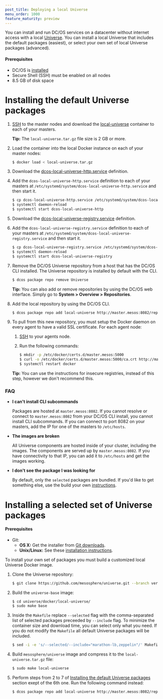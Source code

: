 ```yaml
---
post_title: Deploying a local Universe
menu_order: 1000
feature_maturity: preview
---
```



You can install and run DC/OS services on a datacenter without internet access with a local [Universe](). You can install a local Universe that includes the default packages (easiest), or select your own set of local Universe packages (advanced).

#### Prerequisites

*   DC/OS is [installed](/docs/1.9/administration/installing/)
*   Secure Shell (SSH) must be enabled on all nodes
*   8.5 GB of disk space

# <a name="default"></a>Installing the default Universe packages

1.  [SSH](/docs/1.9/administration/access-node/sshcluster/) to the master nodes and download the [local-universe][1] container to each of your masters.
    
    **Tip:** The `local-universe.tar.gz` file size is 2 GB or more.

2.  Load the container into the local Docker instance on each of your master nodes:
    
    ```bash
    $ docker load < local-universe.tar.gz
    ```  

1.  Download the [dcos-local-universe-http.service][2] definition. 

3.  Add the `dcos-local-universe-http.service` definition to each of your masters at `/etc/systemd/system/dcos-local-universe-http.service` and then start it.
    
    ```bash
    $ cp dcos-local-universe-http.service /etc/systemd/system/dcos-local-universe-http.service
    $ systemctl daemon-reload
    $ systemctl start dcos-local-universe-http
    ```

1.  Download the [dcos-local-universe-registry.service][3] definition.

4.  Add the `dcos-local-universe-registry.service` definition to each of your masters at `/etc/systemd/system/dcos-local-universe-registry.service` and then start it.
    
    ```bash
    $ cp dcos-local-universe-registry.service /etc/systemd/system/dcos-local-universe-registry.service
    $ systemctl daemon-reload
    $ systemctl start dcos-local-universe-registry
    ``` 

5.  Remove the DC/OS Universe repository from a host that has the DC/OS CLI installed. The Universe repository is installed by default with the CLI.
    
    ```bash
    $ dcos package repo remove Universe
    ```
    
    **Tip:** You can also add or remove repositories by using the DC/OS web interface. Simply go to **System > Overview > Repositories**.

6.  Add the local repository by using the DC/OS CLI.
    
    ```bash
    $ dcos package repo add local-universe http://master.mesos:8082/repo
    ```    

7.  To pull from this new repository, you must setup the Docker daemon on every agent to have a valid SSL certificate. For each agent node:

    1.  [SSH](/docs/1.9/administration/access-node/sshcluster/) to your agents node.
    
    1.  Run the following commands:
    
        ```bash
        $ mkdir -p /etc/docker/certs.d/master.mesos:5000
        $ curl -o /etc/docker/certs.d/master.mesos:5000/ca.crt http://master.mesos:8082/certs/domain.crt
        $ systemctl restart docker
        ``` 
    
    **Tip:** You can use the instructions for insecure registries, instead of this step, however we don't recommend this.
    
### FAQ

*   **I can't install CLI subcommands**
    
    Packages are hosted at `master.mesos:8082`. If you cannot resolve or connect to `master.mesos:8082` from your DC/OS CLI install, you cannot install CLI subcommands. If you can connect to port 8082 on your masters, add the IP for one of the masters to `/etc/hosts`.

*   **The images are broken**
    
    All Universe components are hosted inside of your cluster, including the images. The components are served up by `master.mesos:8082`. If you have connectivity to that IP, you can add it to `/etc/hosts` and get the images working.

*   **I don't see the package I was looking for**
    
    By default, only the `selected` packages are bundled. If you'd like to get something else, use the build your own [instructions][4].

# <a name="build"></a>Installing a selected set of Universe packages

#### Prerequisites

*   Git:
    *   **OS X:** Get the installer from [Git downloads](http://git-scm.com/download/mac).
    *   **Unix/Linux:** See these <a href="https://git-scm.com/book/en/v2/Getting-Started-Installing-Git" target="_blank">installation instructions</a>.

To install your own set of packages you must build a customized local Universe Docker image. 

1.  Clone the Universe repository:

    ```bash
    $ git clone https://github.com/mesosphere/universe.git --branch version-3.x
    ```

2.  Build the `universe-base` image:

    ```bash
    $ cd universe/docker/local-universe/
    $ sudo make base
    ```

3.  Inside the `Makefile` replace `--selected` flag with the comma-separated list of selected packages preceeded by `--include` flag. To minimize the container size and download time, you can select only what you need. If you do not modify the `Makefile` all default Universe packages will be included.

    ```bash
    $ sed -i -e 's/--selected/--include="marathon-lb,zeppelin"/' Makefile
    ```

4.  Build `mesosphere/universe` image and compress it to the `local-universe.tar.gz` file:
        
    ```bash
    $ sudo make local-universe
    ```

5.  Perform steps from 2 to 7 of [Installing the default Universe packages][5] section exept of the 6th one. Run the following command instead:

    ```bash
    $ dcos package repo add local-universe http://master.mesos:8082/repo
    ```

 [1]: https://downloads.mesosphere.com/universe/public/local-universe.tar.gz
 [2]: https://raw.githubusercontent.com/mesosphere/universe/version-2.x/local/dcos-local-universe-http.service
 [3]: https://raw.githubusercontent.com/mesosphere/universe/version-2.x/local/dcos-local-universe-registry.service
 [4]: #build
 [5]: #default
